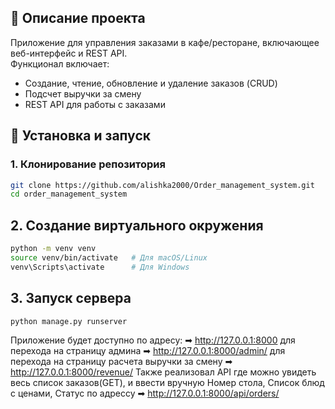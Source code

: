 ## 📌 Описание проекта
Приложение для управления заказами в кафе/ресторане, включающее веб-интерфейс и REST API.  
Функционал включает:
- Создание, чтение, обновление и удаление заказов (CRUD)
- Подсчет выручки за смену
- REST API для работы с заказами

## 🚀 Установка и запуск
### 1. Клонирование репозитория
```sh
git clone https://github.com/alishka2000/Order_management_system.git
cd order_management_system
```

## 2. Создание виртуального окружения
```sh
python -m venv venv
source venv/bin/activate   # Для macOS/Linux
venv\Scripts\activate      # Для Windows
```
## 3. Запуск сервера
```sh
python manage.py runserver
```

Приложение будет доступно по адресу:
➡ http://127.0.0.1:8000
для перехода на страницу админа
➡ http://127.0.0.1:8000/admin/
для перехода на страницу расчета выручки за смену
➡ http://127.0.0.1:8000/revenue/
Также реализовал API где можно увидеть весь список заказов(GET), и
ввести вручную Номер стола, Список блюд с ценами, Статус по адрессу
➡ http://127.0.0.1:8000/api/orders/